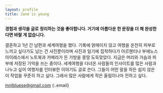 ```yaml
---
layout: profile
title: Jane is young
---
```


**경험과 생각을 글로 정리하는 것을 좋아합니다. 거기에 아름다운 한 문장을 더 해 완성한다면 바랄 게 없습니다.**   

결혼하고 1년 간 남편과 세계여행을 했다. 기록에 얽매이지 않고 여행을 온전히 피부로 느끼고 싶다가도 남는 건 사진뿐이라며 사진과 일기에 집착하다가 아르헨티나 부에노스아이레스에서 노트북과 카메라가 든 가방을 몽땅 도둑맞았다. 지금은 머리와 가슴과 피부에 저장된 기억을 쓰는 중이다. 세계여행을 다녀온 사람들의 인사이트를 많은 사람과 나누고 싶어 여행자를 인터뷰한 이야기도 글로 쓴다. 그들이 어떤 말을 하든 쉽지 않은 이 작업을 꾸준히 하고 싶다. 그래서 많은 사람에게 작은 울림이나마 전하고 싶다.

[mnlbluese@gmail.com](mailto:mnlbluese@gmail.com)
{:.email}